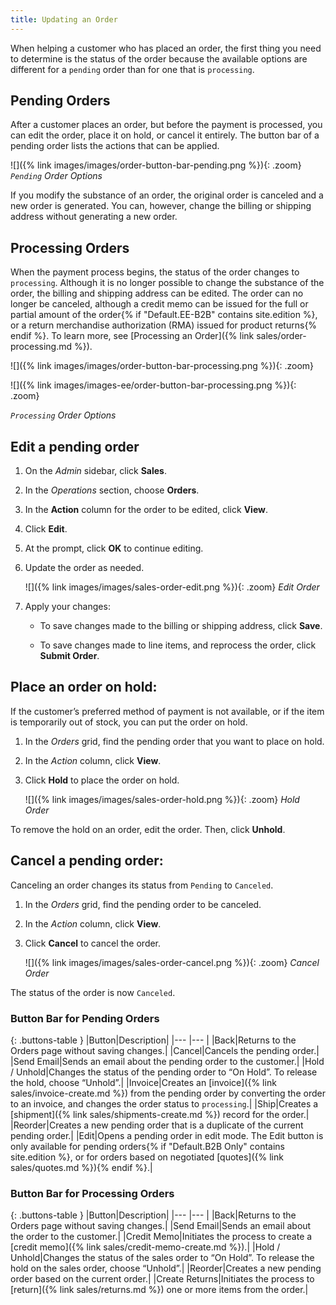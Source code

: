 ```yaml
---
title: Updating an Order
---
```


When helping a customer who has placed an order, the first thing you need to determine is the status of the order because the available options are different for a `pending` order than for one that is `processing`.

## Pending Orders

After a customer places an order, but before the payment is processed, you can edit the order, place it on hold, or cancel it entirely. The button bar of a pending order lists the actions that can be applied.

![]({% link images/images/order-button-bar-pending.png %}){: .zoom}
_`Pending` Order Options_

If you modify the substance of an order, the original order is canceled and a new order is generated. You can, however, change the billing or shipping address without generating a new order.

## Processing Orders

When the payment process begins, the status of the order changes to `processing`. Although it is no longer possible to change the substance of the order, the billing and shipping address can be edited. The order can no longer be canceled, although a credit memo can be issued for the full or partial amount of the order{% if "Default.EE-B2B" contains site.edition %}, or a return merchandise authorization (RMA) issued for product returns{% endif %}. To learn more, see [Processing an Order]({% link sales/order-processing.md %}).

<!--{% if "Default.CE Only" contains site.edition %}-->
![]({% link images/images/order-button-bar-processing.png %}){: .zoom}
<!--{% endif %}-->
<!--{% if "Default.EE-B2B Only" contains site.edition %}-->
![]({% link images/images-ee/order-button-bar-processing.png %}){: .zoom}
<!--{% endif %}-->
_`Processing` Order Options_

## Edit a pending order

1. On the _Admin_ sidebar, click **Sales**.

1. In the _Operations_ section, choose **Orders**.

1. In the **Action** column for the order to be edited, click **View**.

1. Click **Edit**.

1. At the prompt, click **OK** to continue editing.

1. Update the order as needed.

    ![]({% link images/images/sales-order-edit.png %}){: .zoom}
    _Edit Order_

1. Apply your changes:

   - To save changes made to the billing or shipping address, click **Save**.

   - To save changes made to line items, and reprocess the order, click **Submit Order**.

## Place an order on hold:

If the customer’s preferred method of payment is not available, or if the item is temporarily out of stock, you can put the order on hold.

1. In the _Orders_ grid, find the pending order that you want to place on hold.

1. In the _Action_ column, click **View**.

1. Click **Hold** to place the order on hold.

    ![]({% link images/images/sales-order-hold.png %}){: .zoom}
    _Hold Order_

To remove the hold on an order, edit the order. Then, click **Unhold**.

## Cancel a pending order:

Canceling an order changes its status from `Pending` to `Canceled`.

1. In the _Orders_ grid, find the pending order to be canceled.

1. In the _Action_ column, click **View**.

1. Click **Cancel** to cancel the order.

    ![]({% link images/images/sales-order-cancel.png %}){: .zoom}
    _Cancel Order_

The status of the order is now `Canceled`.

### Button Bar for Pending Orders

{: .buttons-table }
|Button|Description|
|--- |--- |
|<span class="btn">Back</span>|Returns to the Orders page without saving changes.|
|<span class="btn">Cancel</span>|Cancels the pending order.|
|<span class="btn">Send Email</span>|Sends an email about the pending order to the customer.|
|<span class="btn">Hold</span> / <span class="btn">Unhold</span>|Changes the status of the pending order to “On Hold”. To release the hold, choose “Unhold”.|
|<span class="btn">Invoice</span>|Creates an [invoice]({% link sales/invoice-create.md %}) from the pending order by converting the order to an invoice, and changes the order status to `processing`.|
|<span class="btn">Ship</span>|Creates a [shipment]({% link sales/shipments-create.md %}) record for the order.|
|<span class="btn">Reorder</span>|Creates a new pending order that is a duplicate of the current pending order.|
|<span class="btn">Edit</span>|Opens a pending order in edit mode. The Edit button is only available for pending orders{% if "Default.B2B Only" contains site.edition %}, or for orders based on negotiated [quotes]({% link sales/quotes.md %}){% endif %}.|

### Button Bar for Processing Orders

{: .buttons-table }
|Button|Description|
|--- |--- |
|<span class="btn">Back</span>|Returns to the Orders page without saving changes.|
|<span class="btn">Send Email</span>|Sends an email about the order to the customer.|
|<span class="btn">Credit Memo</span>|Initiates the process to create a [credit memo]({% link sales/credit-memo-create.md %}).|
|<span class="btn">Hold</span> / <span class="btn">Unhold</span>|Changes the status of the sales order to “On Hold”. To release the hold on the sales order, choose “Unhold”.|
|<span class="btn">Reorder</span>|Creates a new pending order based on the current order.|<!--{% if "Default.EE-B2B" contains site.edition %}-->
|<span class="btn">Create Returns</span>|Initiates the process to [return]({% link sales/returns.md %}) one or more items from the order.|<!--{% endif %}-->
